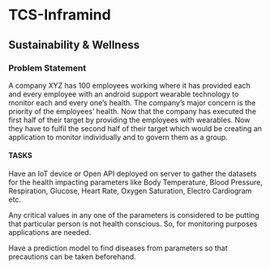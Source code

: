 # TCS-Inframind

## Sustainability & Wellness

### Problem Statement 

A company XYZ has 100 employees working where it has provided each and every employee
with an android support wearable technology to monitor each and every one’s health. The
company’s major concern is the priority of the employees’ health. Now that the company has
executed the first half of their target by providing the employees with wearables. Now they
have to fulfil the second half of their target which would be creating an application to monitor
individually and to govern them as a group.

#### TASKS

Have an IoT device or Open API deployed on server to gather the datasets for the health
impacting parameters like Body Temperature, Blood Pressure, Respiration, Glucose, Heart
Rate, Oxygen Saturation, Electro Cardiogram etc.

Any critical values in any one of the parameters is considered to be putting that particular
person is not health conscious. So, for monitoring purposes applications are needed.

Have a prediction model to find diseases from parameters so that precautions can be taken
beforehand.
